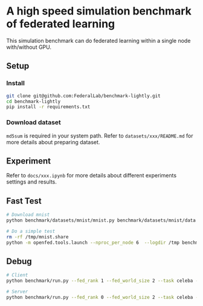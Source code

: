 # A high speed simulation benchmark of federated learning

This simulation benchmark can do federated learning within a single node with/without GPU.

## Setup

### Install

```bash
git clone git@github.com:FederalLab/benchmark-lightly.git
cd benchmark-lightly
pip install -r requirements.txt
```

### Download dataset

`md5sum` is required in your system path.
Refer to `datasets/xxx/README.md` for more details about preparing dataset.

## Experiment

Refer to `docs/xxx.ipynb` for more details about different experiments settings and results.

## Fast Test

```bash
# Download mnist
python benchmark/datasets/mnist/mnist.py benchmark/datasets/mnist/data

# Do a simple test
rm -rf /tmp/mnist.share
python -m openfed.tools.launch --nproc_per_node 6  --logdir /tmp benchmark/run.py --fed_init_method file:///tmp/mnist.share --network_args input_dim:784 --samples 10 --gpu
```

## Debug

```bash
# Client
python benchmark/run.py --fed_rank 1 --fed_world_size 2 --task celeba --act_clts 10 --tst_act_clts 10 --data_root benchmark/datasets/celeba/data

# Server
python benchmark/run.py --fed_rank 0 --fed_world_size 2 --task celeba --act_clts 10 --tst_act_clts 10 --data_root benchmark/datasets/celeba/data
```